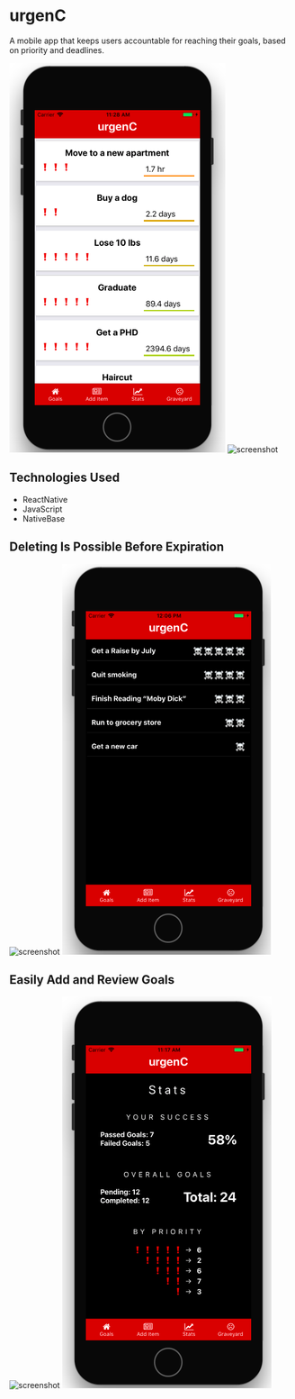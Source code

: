 # urgenC
A mobile app that keeps users accountable for reaching their goals, based on priority and deadlines.

![screenshot](./README/Main.png?raw=true)
![screenshot](./README/ExpiringGoal.gif?raw=true)

## Technologies Used
- ReactNative
- JavaScript
- NativeBase

## Deleting Is Possible Before Expiration
![screenshot](./README/Delete.gif?raw=true)
![screenshot](./README/Graveyard.png?raw=true)


## Easily Add and Review Goals
![screenshot](./README/Added.gif?raw=true)
![screenshot](./README/Stats.png?raw=true)

